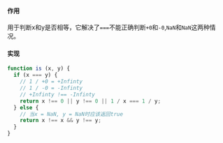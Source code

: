 #### 作用

用于判断x和y是否相等，它解决了`===`不能正确判断`+0`和`-0`,`NaN`和`NaN`这两种情况。

#### 实现

```javascript
function is (x, y) {
  if (x === y) {
    // 1 / +0 = +Infinty
    // 1 / -0 = -Infinty
    // +Infinty !== -Infinty
    return x !== 0 || y !== 0 || 1 / x === 1 / y;
  } else {
    // 当x = NaN, y = NaN时应该返回true
    return x !== x && y !== y;
  }
} 
```

